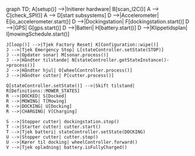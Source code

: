 graph TD;
    A[setup()] -->|Initierer hardware| B[scan_I2C()]
    A --> C[check_SPI()]
    A --> D[start subsystems]
    D -->|Accelerometer| E[io_accelerometer.start()]
    D -->|Dockingstation| F[dockingstation.start()]
    D -->|GPS| G[gps.start()]
    D -->|Batteri| H[battery.start()]
    D -->|Klippetidsplan| I[mowingSchedule.start()]
    
    J[loop()] -->|Tjek Factory Reset| K[Configuration::wipe()]
    J -->|Tjek Emergency Stop| L[stateController.setState(STOP)]
    J -->|Opdater sonar| M[sonar.process()]
    J -->|Håndter tilstande| N[stateController.getStateInstance()->process()]
    J -->|Håndter hjul| O[wheelController.process()]
    J -->|Håndter cutter| P[cutter.process()]
    
    Q[stateController.setState()] -->|Skift tilstand| R[Definitions::MOWER_STATES]
    R -->|DOCKED| S[Docked]
    R -->|MOWING| T[Mowing]
    R -->|DOCKING| U[Docking]
    R -->|CHARGING| V[Charging]
    
    S -->|Stopper cutter| dockingstation.stop()
    T -->|Starter cutter| cutter.start()
    T -->|Tjek batteri| stateController.setState(DOCKING)
    U -->|Stopper cutter| cutter.stop()
    U -->|Kører til docking| wheelController.forward()
    V -->|Tjek opladning| battery.isFullyCharged()